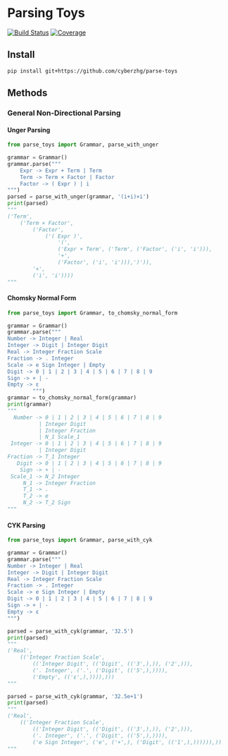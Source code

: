 # Parsing Toys

[![Build Status](https://www.travis-ci.com/CyberZHG/parse-toys.svg?branch=master)](https://www.travis-ci.com/CyberZHG/parse-toys)
[![Coverage](https://coveralls.io/repos/github/CyberZHG/parse-toys/badge.svg?branch=master)](https://coveralls.io/github/CyberZHG/parse-toys)

## Install

```bash
pip install git+https://github.com/cyberzhg/parse-toys
```

## Methods

### General Non-Directional Parsing

#### Unger Parsing

```python
from parse_toys import Grammar, parse_with_unger

grammar = Grammar()
grammar.parse("""
    Expr -> Expr + Term | Term
    Term -> Term × Factor | Factor
    Factor -> ( Expr ) | i
""")
parsed = parse_with_unger(grammar, '(i+i)×i')
print(parsed)
"""
('Term',
    ('Term × Factor',
        ('Factor', 
            ('( Expr )',
                '(',
                ('Expr + Term', ('Term', ('Factor', ('i', 'i'))),
                '+',
                ('Factor', ('i', 'i'))),')')),
        '×',
        ('i', 'i'))))
"""
```

#### Chomsky Normal Form

```python
from parse_toys import Grammar, to_chomsky_normal_form

grammar = Grammar()
grammar.parse("""
Number -> Integer | Real
Integer -> Digit | Integer Digit
Real -> Integer Fraction Scale
Fraction -> . Integer
Scale -> e Sign Integer | Empty
Digit -> 0 | 1 | 2 | 3 | 4 | 5 | 6 | 7 | 8 | 9
Sign -> + | -
Empty -> ε
        """)
grammar = to_chomsky_normal_form(grammar)
print(grammar)
"""
  Number -> 0 | 1 | 2 | 3 | 4 | 5 | 6 | 7 | 8 | 9
          | Integer Digit
          | Integer Fraction
          | N_1 Scale_1
 Integer -> 0 | 1 | 2 | 3 | 4 | 5 | 6 | 7 | 8 | 9
          | Integer Digit
Fraction -> T_1 Integer
   Digit -> 0 | 1 | 2 | 3 | 4 | 5 | 6 | 7 | 8 | 9
    Sign -> + | -
 Scale_1 -> N_2 Integer
     N_1 -> Integer Fraction
     T_1 -> .
     T_2 -> e
     N_2 -> T_2 Sign
"""
```

#### CYK Parsing

```python
from parse_toys import Grammar, parse_with_cyk

grammar = Grammar()
grammar.parse("""
Number -> Integer | Real
Integer -> Digit | Integer Digit
Real -> Integer Fraction Scale
Fraction -> . Integer
Scale -> e Sign Integer | Empty
Digit -> 0 | 1 | 2 | 3 | 4 | 5 | 6 | 7 | 8 | 9
Sign -> + | -
Empty -> ε
""")

parsed = parse_with_cyk(grammar, '32.5')
print(parsed)
"""
('Real',
    (('Integer Fraction Scale',
        (('Integer Digit', (('Digit', (('3',),)), ('2',))),
        ('. Integer', ('.', ('Digit', (('5',),)))),
        ('Empty', (('ε',),)))),)))
"""

parsed = parse_with_cyk(grammar, '32.5e+1')
print(parsed)
"""
('Real',
    (('Integer Fraction Scale',
        (('Integer Digit', (('Digit', (('3',),)), ('2',))),
        ('. Integer', ('.', ('Digit', (('5',),)))),
        ('e Sign Integer', ('e', ('+',), ('Digit', (('1',),)))))),))
"""
```
